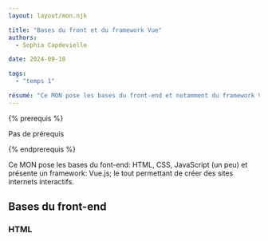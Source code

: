 ```yaml
---
layout: layout/mon.njk

title: "Bases du front et du framework Vue"
authors:
  - Sophia Capdevielle

date: 2024-09-18

tags: 
  - "temps 1"

résumé: "Ce MON pose les bases du front-end et notamment du framework Vue."
---
```


{% prerequis %}

Pas de prérequis

{% endprerequis %}

Ce MON pose les bases du font-end: HTML, CSS, JavaScript (un peu) et présente un framework: Vue.js; le tout permettant de créer des sites internets interactifs. 

## Bases du front-end 

### HTML

